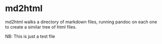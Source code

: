 md2html
=======

md2html walks a directory of markdown files, running pandoc on each one to create a similar tree of html files.

NB: This is just a test file